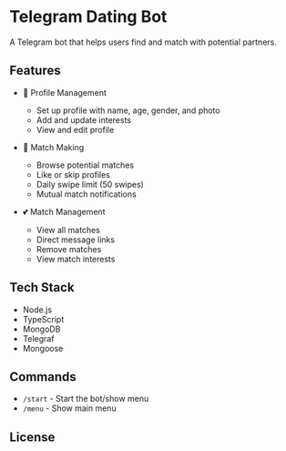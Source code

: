 # Telegram Dating Bot

A Telegram bot that helps users find and match with potential partners.

## Features

- 👤 Profile Management

  - Set up profile with name, age, gender, and photo
  - Add and update interests
  - View and edit profile

- 👥 Match Making

  - Browse potential matches
  - Like or skip profiles
  - Daily swipe limit (50 swipes)
  - Mutual match notifications

- 💕 Match Management
  - View all matches
  - Direct message links
  - Remove matches
  - View match interests

## Tech Stack

- Node.js
- TypeScript
- MongoDB
- Telegraf
- Mongoose

## Commands

- `/start` - Start the bot/show menu
- `/menu` - Show main menu

## License
